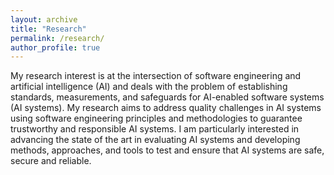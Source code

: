 ```yaml
---
layout: archive
title: "Research"
permalink: /research/
author_profile: true
---
```


My research interest is at the intersection of software engineering and artificial intelligence (AI) and deals with the problem of establishing standards, measurements, and safeguards for AI-enabled 
software systems (AI systems). My research aims to address quality challenges in AI systems using software engineering principles and methodologies to guarantee trustworthy and responsible AI systems.
I am particularly interested in advancing the state of the art in evaluating AI systems and developing methods, approaches, and tools to test and ensure that AI systems are safe, secure and reliable.
